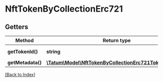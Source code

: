 # NftTokenByCollectionErc721

## Getters

Method | Return type | Description | Notes
------------ | ------------- | ------------- | -------------
**getTokenId()** | **string** | ID of the token. |
**getMetadata()** | [**\Tatum\Model\NftTokenByCollectionErc721TokenMetadata**](NftTokenByCollectionErc721TokenMetadata.md) |  | [optional]

[[Back to Index]](../index.md)
